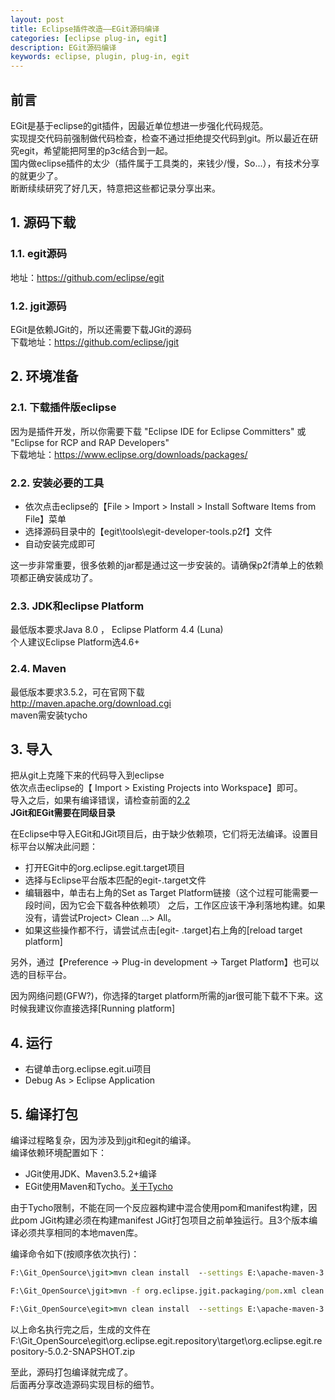 ```yaml
---
layout: post
title: Eclipse插件改造——EGit源码编译
categories: [eclipse plug-in, egit]
description: EGit源码编译
keywords: eclipse, plugin, plug-in, egit
---
```

## 前言
EGit是基于eclipse的git插件，因最近单位想进一步强化代码规范。  
实现提交代码前强制做代码检查，检查不通过拒绝提交代码到git。所以最近在研究egit，希望能把阿里的p3c结合到一起。   
国内做eclipse插件的太少（插件属于工具类的，来钱少/慢，So...），有技术分享的就更少了。   
断断续续研究了好几天，特意把这些都记录分享出来。

## 1. 源码下载
### 1.1. egit源码
地址：https://github.com/eclipse/egit


### 1.2. jgit源码
EGit是依赖JGit的，所以还需要下载JGit的源码<br />
下载地址：https://github.com/eclipse/jgit


## 2. 环境准备
### 2.1. 下载插件版eclipse
因为是插件开发，所以你需要下载 "Eclipse IDE for Eclipse Committers" 或 "Eclipse for RCP and RAP Developers" <br />
下载地址：https://www.eclipse.org/downloads/packages/

### 2.2. 安装必要的工具
- 依次点击eclipse的【File > Import > Install > Install Software Items from File】菜单   
- 选择源码目录中的【egit\tools\egit-developer-tools.p2f】文件
- 自动安装完成即可   

这一步非常重要，很多依赖的jar都是通过这一步安装的。请确保p2f清单上的依赖项都正确安装成功了。

### 2.3. JDK和eclipse Platform
最低版本要求Java 8.0 ， Eclipse Platform 4.4 (Luna)   
个人建议Eclipse Platform选4.6+

### 2.4. Maven
最低版本要求3.5.2，可在官网下载   
<http://maven.apache.org/download.cgi>   
maven需安装tycho

## 3. 导入
把从git上克隆下来的代码导入到eclipse  
依次点击eclipse的【 Import > Existing Projects into Workspace】即可。  
导入之后，如果有编译错误，请检查前面的[2.2](#2.2)   
**JGit和EGit需要在同级目录**   

在Eclipse中导入EGit和JGit项目后，由于缺少依赖项，它们将无法编译。设置目标平台以解决此问题：   
- 打开EGit中的org.eclipse.egit.target项目
- 选择与Eclipse平台版本匹配的egit-<version>.target文件
- 编辑器中，单击右上角的Set as Target Platform链接（这个过程可能需要一段时间，因为它会下载各种依赖项）
之后，工作区应该干净利落地构建。如果没有，请尝试Project> Clean ...> All。
- 如果这些操作都不行，请尝试点击[egit- <version>.target]右上角的[reload target platform]   

另外，通过【Preference -> Plug-in development -> Target Platform】也可以选的目标平台。 

因为网络问题(GFW?)，你选择的target platform所需的jar很可能下载不下来。这时候我建议你直接选择[Running platform]

## 4. 运行
- 右键单击org.eclipse.egit.ui项目
- Debug As > Eclipse Application

## 5. 编译打包
编译过程略复杂，因为涉及到jgit和egit的编译。   
编译依赖环境配置如下：
- JGit使用JDK、Maven3.5.2+编译
- EGit使用Maven和Tycho。[关于Tycho](http://holbrook.github.io/2014/01/08/build_osgi_bundle_with_tycho_maven_plugin.html)


由于Tycho限制，不能在同一个反应器构建中混合使用pom和manifest构建，因此pom JGit构建必须在构建manifest JGit打包项目之前单独运行。且3个版本编译必须共享相同的本地maven库。

编译命令如下(按顺序依次执行)：

```bat
F:\Git_OpenSource\jgit>mvn clean install  --settings E:\apache-maven-3.5.4\conf\cairenhui-settings-jdk1.8.xml -Dmaven.test.skip=true

F:\Git_OpenSource\jgit>mvn -f org.eclipse.jgit.packaging/pom.xml clean install  --settings E:\apache-maven-3.5.4\conf\cairenhui-settings-jdk1.8.xml -Dmaven.test.skip=true

F:\Git_OpenSource\egit>mvn clean install  --settings E:\apache-maven-3.5.4\conf\cairenhui-settings-jdk1.8.xml -Dmaven.test.skip=true
```
以上命名执行完之后，生成的文件在F:\Git_OpenSource\egit\org.eclipse.egit.repository\target\org.eclipse.egit.repository-5.0.2-SNAPSHOT.zip

至此，源码打包编译就完成了。   
后面再分享改造源码实现目标的细节。

